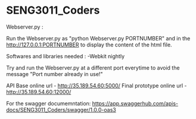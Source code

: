 # SENG3011_Coders

Webserver.py : 

Run the Webserver.py as "python Webserver.py PORTNUMBER" 
and in the http://127.0.0.1:PORTNUMBER to display the content of the html file.

Softwares and libraries needed :
-Webkit nightly

Try and run the Webserver.py at a different port everytime to avoid the message "Port number already in use!"

API Base online url - http://35.189.54.60:5000/
Final prototype online url - http://35.189.54.60:12000/

For the swagger documemntation:
https://app.swaggerhub.com/apis-docs/SENG3011_Coders/swagger/1.0.0-oas3

